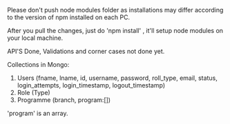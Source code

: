 Please don't push node modules folder as installations may differ according to the version of npm installed on each PC.

After you pull the changes, just do 'npm install' , it'll setup node modules on your local machine.

API'S Done, Validations and corner cases not done yet.

Collections in Mongo:

1. Users (fname, lname, id, username, password, roll_type, email, status, login_attempts, login_timestamp, logout_timestamp)
2. Role (Type)
3. Programme (branch, program:[])

'program' is an array. 